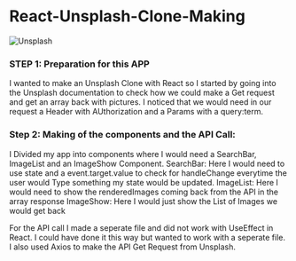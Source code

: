 # React-Unsplash-Clone-Making

![Unsplash](/images/unsplash.png)


### STEP 1: Preparation for this APP

I wanted to make an Unsplash Clone with React so I started by going into the Unsplash documentation to check how we could make a Get request and get an array back with pictures. I noticed that we would need in our request a Header with AUthorization and a Params with a query:term. 

### Step 2: Making of the components and the API Call: 

I Divided my app into components where I would need a SearchBar, ImageList and an ImageShow Component.
SearchBar: Here I would need to use state and a event.target.value to check for handleChange everytime the user would Type something my state would be updated.
ImageList: Here I would need to show the renderedImages coming back from the API in the array response
ImageShow: Here I would just show the List of Images we would get back

For the API call I made a seperate file and did not work with UseEffect in React. I could have done it this way but wanted to work with a seperate file.
I also used Axios to make the API Get Request from Unsplash. 





